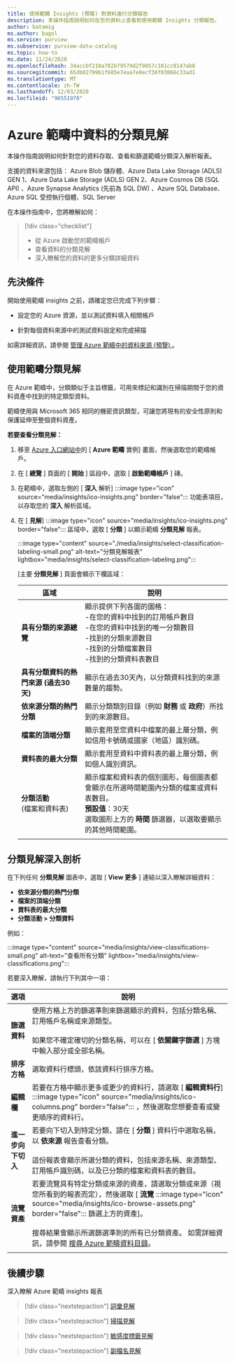 ```yaml
---
title: 使用範疇 Insights (預覽) 對資料進行分類報告
description: 本操作指南說明如何在您的資料上查看和使用範疇 Insights 分類報告。
author: batamig
ms.author: bagol
ms.service: purview
ms.subservice: purview-data-catalog
ms.topic: how-to
ms.date: 11/24/2020
ms.openlocfilehash: 34accbf218a782b79579d2f9857c101cc8147ab8
ms.sourcegitcommit: 65db02799b1f685e7eaa7e0ecf38f03866c33ad1
ms.translationtype: MT
ms.contentlocale: zh-TW
ms.lasthandoff: 12/03/2020
ms.locfileid: "96551978"
---
```

# <a name="classification-insights-about-your-data-from-azure-purview"></a>Azure 範疇中資料的分類見解

本操作指南說明如何針對您的資料存取、查看和篩選範疇分類深入解析報表。

支援的資料來源包括： Azure Blob 儲存體、Azure Data Lake Storage (ADLS) GEN 1、Azure Data Lake Storage (ADLS) GEN 2、Azure Cosmos DB (SQL API) 、Azure Synapse Analytics (先前為 SQL DW) 、Azure SQL Database、Azure SQL 受控執行個體、SQL Server

在本操作指南中，您將瞭解如何：

> [!div class="checklist"]
> - 從 Azure 啟動您的範疇帳戶
> - 查看資料的分類見解
> - 深入瞭解您的資料的更多分類詳細資料

## <a name="prerequisites"></a>先決條件

開始使用範疇 insights 之前，請確定您已完成下列步驟：

- 設定您的 Azure 資源，並以測試資料填入相關帳戶

- 針對每個資料來源中的測試資料設定和完成掃描 

如需詳細資訊，請參閱 [管理 Azure 範疇中的資料來源 (預覽) ](manage-data-sources.md)。

## <a name="use-purview-classification-insights"></a>使用範疇分類見解

在 Azure 範疇中，分類類似于主旨標籤，可用來標記和識別在掃描期間于您的資料資產中找到的特定類型資料。

範疇使用與 Microsoft 365 相同的機密資訊類型，可讓您將現有的安全性原則和保護延伸至整個資料資產。

**若要查看分類見解：**

1. 移至 [Azure 入口網站中](https://aka.ms/purviewportal)的 [ **Azure 範疇** 實例] 畫面，然後選取您的範疇帳戶。

1. 在 [ **總覽** ] 頁面的 [ **開始** ] 區段中，選取 [ **啟動範疇帳戶** ] 磚。

1. 在範疇中，選取左側的 [ **深入** 解析] :::image type="icon" source="media/insights/ico-insights.png" border="false"::: 功能表項目，以存取您的 **深入** 解析區域。

1. 在 [ **見解**] :::image type="icon" source="media/insights/ico-insights.png" border="false"::: 區域中，選取 [ **分類** ] 以顯示範疇 **分類見解** 報表。

   :::image type="content" source="./media/insights/select-classification-labeling-small.png" alt-text="分類見解報表" lightbox="media/insights/select-classification-labeling.png":::

   [主要 **分類見解** ] 頁面會顯示下欄區域：

   |區域  |說明  |
   |---------|---------|
   |**具有分類的來源總覽**     |顯示提供下列各圖的圖格： <br>-在您的資料中找到的訂用帳戶數目 <br>-在您的資料中找到的唯一分類數目 <br>-找到的分類來源數目 <br>-找到的分類檔案數目 <br>-找到的分類資料表數目         |
   |**具有分類資料的熱門來源 (過去30天)**     |顯示在過去30天內，以分類資料找到的來源數量的趨勢。            |
   |**依來源分類的熱門分類**     |顯示分類類別目錄（例如 **財務** 或 **政府**）所找到的來源數目。      |
   |**檔案的頂端分類**     |顯示套用至您資料中檔案的最上層分類，例如信用卡號碼或國家（地區）識別碼。         |
   |**資料表的最大分類**     | 顯示套用至資料中資料表的最上層分類，例如個人識別資訊。 |   
   |  **分類活動** <br> (檔案和資料表)  |  顯示檔案和資料表的個別圖形，每個圖表都會顯示在所選時間範圍內分類的檔案或資料表數目。 <br>**預設值**：30天<br>選取圖形上方的 **時間** 篩選器，以選取要顯示的其他時間範圍。    |
   |    |    |

## <a name="classification-insights-drilldown"></a>分類見解深入剖析

在下列任何 **分類見解** 圖表中，選取 [ **View 更多** ] 連結以深入瞭解詳細資料：

- **依來源分類的熱門分類**
- **檔案的頂端分類**
- **資料表的最大分類**
- **分類活動 > 分類資料**

例如：

:::image type="content" source="media/insights/view-classifications-small.png" alt-text="查看所有分類" lightbox="media/insights/view-classifications.png":::

若要深入瞭解，請執行下列其中一項：

|選項  |說明  |
|---------|---------|
|**篩選資料**     |  使用方格上方的篩選準則來篩選顯示的資料，包括分類名稱、訂用帳戶名稱或來源類型。 <br><br>如果您不確定確切的分類名稱，可以在 [ **依關鍵字篩選** ] 方塊中輸入部分或全部名稱。       |
|**排序方格** |選取資料行標頭，依該資料行排序方格。 | 
|**編輯欄**     |  若要在方格中顯示更多或更少的資料行，請選取 [ **編輯資料行**] :::image type="icon" source="media/insights/ico-columns.png" border="false"::: ，然後選取您想要查看或變更順序的資料行。   |
|**進一步向下切入**     | 若要向下切入到特定分類，請在 [ **分類** ] 資料行中選取名稱，以 **依來源** 報告查看分類。 <br><br>這份報表會顯示所選分類的資料，包括來源名稱、來源類型、訂用帳戶識別碼，以及已分類的檔案和資料表的數目。      |
|**流覽資產**     |  若要流覽具有特定分類或來源的資產，請選取分類或來源（視您所看到的報表而定），然後選取 [ **流覽** :::image type="icon" source="media/insights/ico-browse-assets.png" border="false"::: 篩選上方的資產]。 <br><br>搜尋結果會顯示所選篩選準則的所有已分類資產。  如需詳細資訊，請參閱 [搜尋 Azure 範疇資料目錄](how-to-search-catalog.md)。       |
| | |

## <a name="next-steps"></a>後續步驟

深入瞭解 Azure 範疇 insights 報表
> [!div class="nextstepaction"]
> [詞彙見解](glossary-insights.md)

> [!div class="nextstepaction"]
> [掃描見解](scan-insights.md)

> [!div class="nextstepaction"]
> [敏感度標籤見解](./sensitivity-insights.md)

> [!div class="nextstepaction"]
> [副檔名見解](file-extension-insights.md)
